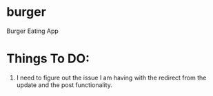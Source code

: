 # burger
Burger Eating App

# Things To DO:
1) I need to figure out the issue I am having with the redirect from the update and the post functionality. 
